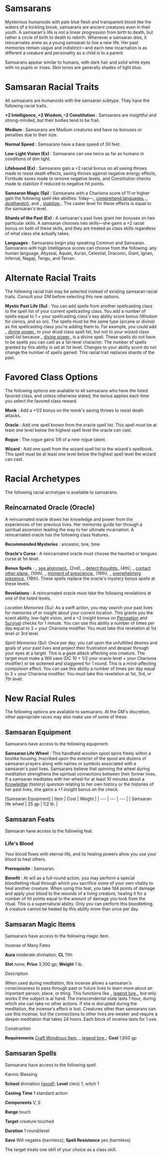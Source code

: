 # Samsarans

Mysterious humanoids with pale blue flesh and transparent blood like the waters of a trickling brook, samsarans are ancient creatures even in their youth. A samsaran's life is not a linear progression from birth to death, but rather a circle of birth to death to rebirth. Whenever a samsaran dies, it reincarnates anew as a young samsaran to live a new life. Her past memories remain vague and indistinct—and each new incarnation is as different a creature and personality as a child is to a parent.

Samsarans appear similar to humans, with dark hair and solid white eyes with no pupils or irises. Skin tones are generally shades of light blue.

# Samsaran Racial Traits 

All samsarans are humanoids with the samsaran subtype. They have the following racial traits.

**+2 Intelligence, +2 Wisdom, –2 Constitution** : Samsarans are insightful and strong-minded, but their bodies tend to be frail.

**Medium** : Samsarans are Medium creatures and have no bonuses or penalties due to their size.

**Normal Speed** : Samsarans have a base speed of 30 feet.

**Low-Light Vision (Ex)** : Samsarans can see twice as far as humans in conditions of dim light.

**Lifebound (Ex)** : Samsarans gain a +2 racial bonus on all saving throws made to resist death effects, saving throws against negative energy effects, Fortitude saves made to remove negative levels, and Constitution checks made to stabilize if reduced to negative hit points.

**Samsaran Magic (Sp)** : Samsarans with a Charisma score of 11 or higher gain the following spell-like abilities: 1/day—_ [comprehend languages](spells/comprehendLanguages#_comprehend-languages)_, _ [deathwatch](spells/deathwatch#_deathwatch)_, and _ [stabilize](spells/stabilize#_stabilize)_. The caster level for these effects is equal to the samsaran's level.

**Shards of the Past (Ex)** : A samsaran's past lives grant her bonuses on two particular skills. A samsaran chooses two skills—she gains a +2 racial bonus on both of these skills, and they are treated as class skills regardless of what class she actually takes.

**Languages** : Samsarans begin play speaking Common and Samsaran. Samsarans with high Intelligence scores can choose from the following: any human language, Abyssal, Aquan, Auran, Celestial, Draconic, Giant, Ignan, Infernal, Nagaji, Tengu, and Terran.

# Alternate Racial Traits

The following racial trait may be selected instead of existing samsaran racial traits. Consult your GM before selecting this new options.

**Mystic Past Life (Su)** : You can add spells from another spellcasting class to the spell list of your current spellcasting class. You add a number of spells equal to 1 + your spellcasting class's key ability score bonus (Wisdom for clerics, and so on). The spells must be the same type (arcane or divine) as the spellcasting class you're adding them to. For example, you could add _ [divine power](spells/divinePower#_divine-power)_ to your druid class spell list, but not to your wizard class spell list because _ [divine power](spells/divinePower#_divine-power)_ is a divine spell. These spells do not have to be spells you can cast as a 1st-level character. The number of spells granted by this ability is set at 1st level. Changes to your ability score do not change the number of spells gained. This racial trait replaces shards of the past.

# Favored Class Options

The following options are available to all samsarans who have the listed favored class, and unless otherwise stated, the bonus applies each time you select the favored class reward.

**Monk** : Add a +1/2 bonus on the monk's saving throws to resist death attacks.

**Oracle** : Add one spell known from the oracle spell list. This spell must be at least one level below the highest spell level the oracle can cast.

**Rogue** : The rogue gains 1/6 of a new rogue talent.

**Wizard** : Add one spell from the wizard spell list to the wizard's spellbook. This spell must be at least one level below the highest spell level the wizard can cast.

# Racial Archetypes

The following racial archetype is available to samsarans.

## Reincarnated Oracle (Oracle)

A reincarnated oracle draws her knowledge and power from the experiences of her previous lives. Her memories guide her through a spiritual ascension leading the way to her ultimate incarnation. A reincarnated oracle has the following class features.

**Recommended Mysteries** : ancestor, lore, time.

**Oracle's Curse** : A reincarnated oracle must choose the haunted or tongues curse at 1st level.

**Bonus Spells** : _ [see alignment](ultimateCombat/spells/seeAlignment#_see-alignment)_ (2nd), _ [detect thoughts](spells/detectThoughts#_detect-thoughts)_ (4th), _ [contact other plane](spells/contactOtherPlane#_contact-other-plane)_ (10th), _ [moment of prescience](spells/momentOfPrescience#_moment-of-prescience)_ (16th), _ [overwhelming presence](ultimateMagic/spells/overwhelmingPresence#_overwhelming-presence)_ (18th). These spells replace the oracle's mystery bonus spells at these levels.

**Revelations** : A reincarnated oracle must take the following revelations at one of the listed levels.

_Location Memories (Su)_: As a swift action, you may search your past lives for memories of or insight about your current location. This grants you the scent ability, low-light vision, and a +2 insight bonus on [Perception](skills/perception#_perception) and [Survival](skills/survival#_survival) checks for 1 minute. You can use this ability a number of times per day equal to 3 + your Charisma modifier. You must take this revelation at 1st level or 3rd level.

_Spirit Memories (Su)_: Once per day, you call upon the unfulfilled desires and goals of your past lives and project their frustration and despair through your eyes at a target. This is a gaze attack affecting one creature. The target must make a Will save (DC 10 + 1/2 your oracle level + your Charisma modifier) or be sickened and staggered for 1 round. This is a mind-affecting compulsion effect. You can use this ability a number of times per day equal to 3 + your Charisma modifier. You must take this revelation at 1st, 3rd, or 7th level.

# New Racial Rules

The following options are available to samsarans. At the GM's discretion, other appropriate races may also make use of some of these.

## Samsaran Equipment

Samsarans have access to the following equipment.

**Samsaran Life Wheel** : This handheld wooden spool spins freely within a boxlike housing. Inscribed upon the exterior of the spool are dozens of samsaran prayers along with names or symbols associated with a samsaran's past lives. Samsarans believe that spinning the wheel during meditation strengthens the spiritual connections between their former lives. If a samsaran meditates with her wheel for at least 10 minutes about a [Knowledge](skills/knowledge#_knowledge) (history) question relating to her own history or the histories of her past lives, she gains a +1 insight bonus on the check.

[Samsaran Equipment]
| Item | Cost | Weight |
| --- | --- | --- |
| Samsaran life wheel | 25 gp | 1/2 lb. |

## Samsaran Feats

Samsaran have access to the following feat.

### Life's Blood

Your blood flows with eternal life, and its healing powers allow you use your blood to heal others.

**Prerequisite** : Samsaran.

**Benefit** : At will as a full-round action, you may perform a special bloodletting ritual through which you sacrifice some of your own vitality to heal another creature. When using this feat, you take 1d4 points of damage and apply your blood to the wounds of a living creature, healing it for a number of hit points equal to the amount of damage you took from the ritual. This is a supernatural ability. Only you can perform this bloodletting. A creature cannot be healed by this ability more than once per day.

## Samsaran Magic Items

Samsarans have access to the following magic item.

Incense of Many Fates

**Aura** moderate divination; **CL** 11th

**Slot** none; **Price** 3,300 gp; **Weight** 1 lb.

Description

When used during meditation, this incense allows a samsaran's consciousness to pass through past or future lives to learn more about an important person, place, or thing. This functions like _ [legend lore](spells/legendLore#_legend-lore)_, but only works if the subject is at hand. The transcendental state lasts 1 hour, during which she can take no other actions. If she is disrupted during the meditation, the incense's effect is lost. Creatures other than samsarans can use this incense, but the connections to other lives are weaker and require a deeper meditation that takes 24 hours. Each block of incense lasts for 1 use.

Construction

**Requirements** [Craft Wondrous Item](feats#_craft-wondrous-item), _ [legend lore](spells/legendLore#_legend-lore)_; **Cost** 1,650 gp

## Samsaran Spells

Samsarans have access to the following spell.

Karmic Blessing

**School** divination [[good](monsters/creatureTypes#_good-subtype)]; **Level** cleric 1, witch 1

**Casting Time** 1 standard action

**Components** V, S

**Range** touch

**Target** creature touched

**Duration** 1 round/level

**Save** Will negates (harmless); **Spell Resistance** yes (harmless)

The target treats one skill of your choice as a class skill.

